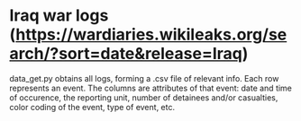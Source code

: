 # Iraq war logs (https://wardiaries.wikileaks.org/search/?sort=date&release=Iraq)

data_get.py obtains all logs, forming a .csv file of relevant info. Each row represents an event. The columns are attributes of that event: date and time of occurence, the reporting unit, number of detainees and/or casualties, color coding of the event, type of event, etc.
